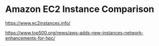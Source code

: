 # Amazon EC2 Instance Comparison

https://www.ec2instances.info/

https://www.top500.org/news/aws-adds-new-instances-network-enhancements-for-hpc/

